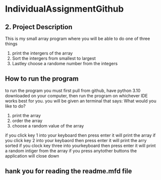 # IndividualAssignmentGithub
## 2. Project Description 
This is my small array program where you will be able to do one of three things
1. print the intergers of the array 
1. Sort the intergers from smallest to largest 
1. Lastley choose a randome number from the integers

## How to run the program
 to run the program you must first pull from github, have python 3.10 downloaded on your computer, then run  the program on whichever IDE works best for you.
 you will be given an terminal that says:
 What would you like to do?
1. print the array
1. order the array
1. choose a random value of the array

if you click key 1 into your keyboard then press enter it will print the array
if you click key 2 into your keybaord then press enter it will print the arry sorted 
if you clock key three into yourkeyboard then press enter it will print a random intiger from the array
if you press anytother buttons the application will close down

## hank you for reading the readme.mfd file